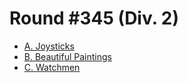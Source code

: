 # Round #345 (Div. 2)

* [A. Joysticks][]
* [B. Beautiful Paintings][]
* [C. Watchmen][]

[A. Joysticks]:           http://codeforces.com/contest/651/problem/A
[B. Beautiful Paintings]: http://codeforces.com/contest/651/problem/B
[C. Watchmen]:            http://codeforces.com/contest/651/problem/C
